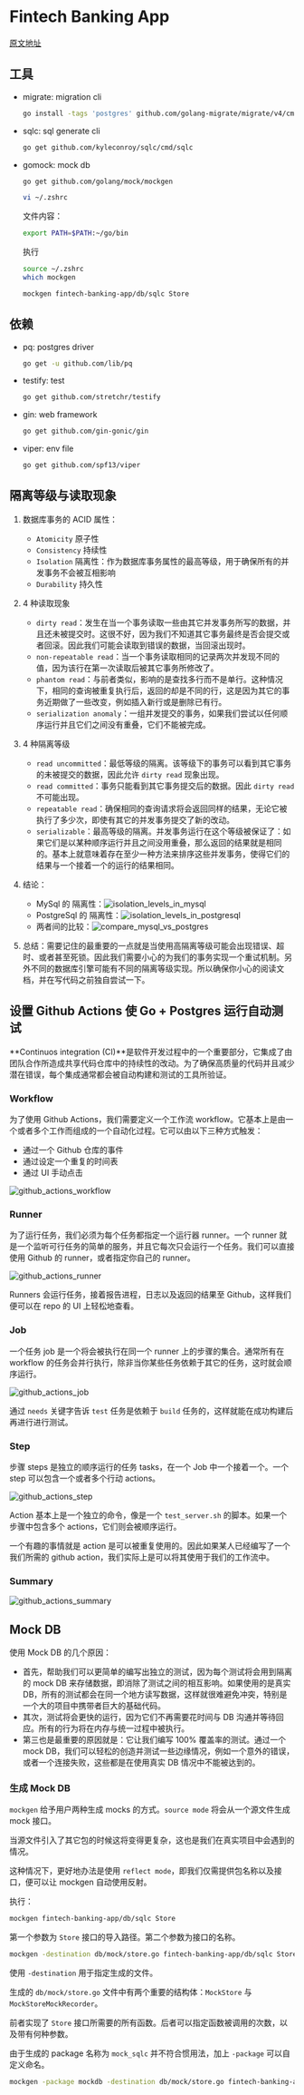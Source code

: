 # Fintech Banking App

[原文地址](https://dev.to/duomly/series/6782)

## 工具

- migrate: migration cli

  ```sh
  go install -tags 'postgres' github.com/golang-migrate/migrate/v4/cmd/migrate@latest
  ```

- sqlc: sql generate cli

  ```sh
  go get github.com/kyleconroy/sqlc/cmd/sqlc
  ```

- gomock: mock db

  ```sh
  go get github.com/golang/mock/mockgen
  ```

  ```sh
  vi ~/.zshrc
  ```

  文件内容：

  ```sh
  export PATH=$PATH:~/go/bin
  ```

  执行

  ```sh
  source ~/.zshrc
  which mockgen
  ```

  ```sh
  mockgen fintech-banking-app/db/sqlc Store
  ```

## 依赖

- pq: postgres driver

  ```sh
  go get -u github.com/lib/pq
  ```

- testify: test

  ```sh
  go get github.com/stretchr/testify
  ```

- gin: web framework

  ```sh
  go get github.com/gin-gonic/gin
  ```

- viper: env file

  ```sh
  go get github.com/spf13/viper
  ```

## 隔离等级与读取现象

1. 数据库事务的 ACID 属性：

   - `Atomicity` 原子性
   - `Consistency` 持续性
   - `Isolation` 隔离性：作为数据库事务属性的最高等级，用于确保所有的并发事务不会被互相影响
   - `Durability` 持久性

1. 4 种读取现象

   - `dirty read`：发生在当一个事务读取一些由其它并发事务所写的数据，并且还未被提交时。这很不好，因为我们不知道其它事务最终是否会提交或者回滚。因此我们可能会读取到错误的数据，当回滚出现时。
   - `non-repeatable read`：当一个事务读取相同的记录两次并发现不同的值，因为该行在第一次读取后被其它事务所修改了。
   - `phantom read`：与前者类似，影响的是查找多行而不是单行。这种情况下，相同的查询被重复执行后，返回的却是不同的行，这是因为其它的事务近期做了一些改变，例如插入新行或是删除已有行。
   - `serialization anomaly`：一组并发提交的事务，如果我们尝试以任何顺序运行并且它们之间没有重叠，它们不能被完成。

1. 4 种隔离等级

   - `read uncommitted`：最低等级的隔离。该等级下的事务可以看到其它事务的未被提交的数据，因此允许 `dirty read` 现象出现。
   - `read committed`：事务只能看到其它事务提交后的数据。因此 `dirty read` 不可能出现。
   - `repeatable read`：确保相同的查询请求将会返回同样的结果，无论它被执行了多少次，即使有其它的并发事务提交了新的改动。
   - `serializable`：最高等级的隔离。并发事务运行在这个等级被保证了：如果它们是以某种顺序运行并且之间没用重叠，那么返回的结果就是相同的。基本上就意味着存在至少一种方法来排序这些并发事务，使得它们的结果与一个接着一个的运行的结果相同。

1. 结论：

   - MySql 的 隔离性：![isolation_levels_in_mysql](./img/isolation_levels_in_mysql.png)
   - PostgreSql 的 隔离性：![isolation_levels_in_postgresql](./img/isolation_levels_in_postgresql.png)
   - 两者间的比较：![compare_mysql_vs_postgres](./img/compare_mysql_vs_postgres.png)

1. 总结：需要记住的最重要的一点就是当使用高隔离等级可能会出现错误、超时、或者甚至死锁。因此我们需要小心的为我们的事务实现一个重试机制。另外不同的数据库引擎可能有不同的隔离等级实现。所以确保你小心的阅读文档，并在写代码之前独自尝试一下。

## 设置 Github Actions 使 Go + Postgres 运行自动测试

**Continuos integration (CI)**是软件开发过程中的一个重要部分，它集成了由团队合作所造成共享代码仓库中的持续性的改动。为了确保高质量的代码并且减少潜在错误，每个集成通常都会被自动构建和测试的工具所验证。

### Workflow

为了使用 Github Actions，我们需要定义一个工作流 workflow。它基本上是由一个或者多个工作而组成的一个自动化过程。它可以由以下三种方式触发：

- 通过一个 Github 仓库的事件
- 通过设定一个重复的时间表
- 通过 UI 手动点击

![github_actions_workflow](./img/github_actions_workflow.png)

### Runner

为了运行任务，我们必须为每个任务都指定一个运行器 runner。一个 runner 就是一个监听可行任务的简单的服务，并且它每次只会运行一个任务。我们可以直接使用 Github 的 runner，或者指定你自己的 runner。

![github_actions_runner](./img/github_actions_runner.png)

Runners 会运行任务，接着报告进程，日志以及返回的结果至 Github，这样我们便可以在 repo 的 UI 上轻松地查看。

### Job

一个任务 job 是一个将会被执行在同一个 runner 上的步骤的集合。通常所有在 workflow 的任务会并行执行，除非当你某些任务依赖于其它的任务，这时就会顺序运行。

![github_actions_job](./img/github_actions_job.png)

通过 `needs` 关键字告诉 `test` 任务是依赖于 `build` 任务的，这样就能在成功构建后再进行进行测试。

### Step

步骤 steps 是独立的顺序运行的任务 tasks，在一个 Job 中一个接着一个。一个 step 可以包含一个或者多个行动 actions。

![github_actions_step](./img/github_actions_step.png)

Action 基本上是一个独立的命令，像是一个 `test_server.sh` 的脚本。如果一个步骤中包含多个 actions，它们则会被顺序运行。

一个有趣的事情就是 action 是可以被重复使用的。因此如果某人已经编写了一个我们所需的 github action，我们实际上是可以将其使用于我们的工作流中。

### Summary

![github_actions_summary](./img/github_actions_summary.png)

## Mock DB

使用 Mock DB 的几个原因：

- 首先，帮助我们可以更简单的编写出独立的测试，因为每个测试将会用到隔离的 mock DB 来存储数据，即消除了测试之间的相互影响。如果使用的是真实 DB，所有的测试都会在同一个地方读写数据，这样就很难避免冲突，特别是一个大的项目中携带者巨大的基础代码。
- 其次，测试将会更快的运行，因为它们不再需要花时间与 DB 沟通并等待回应。所有的行为将在内存与统一过程中被执行。
- 第三也是最重要的原因就是：它让我们编写 100% 覆盖率的测试。通过一个 mock DB，我们可以轻松的创造并测试一些边缘情况，例如一个意外的错误，或者一个连接失败，这些都是在使用真实 DB 情况中不能被达到的。

### 生成 Mock DB

`mockgen` 给予用户两种生成 mocks 的方式。`source mode` 将会从一个源文件生成 mock 接口。

当源文件引入了其它包的时候这将变得更复杂，这也是我们在真实项目中会遇到的情况。

这种情况下，更好地办法是使用 `reflect mode`，即我们仅需提供包名称以及接口，便可以让 mockgen 自动使用反射。

执行：

```sh
mockgen fintech-banking-app/db/sqlc Store
```

第一个参数为 `Store` 接口的导入路径。第二个参数为接口的名称。

```sh
mockgen -destination db/mock/store.go fintech-banking-app/db/sqlc Store
```

使用 `-destination` 用于指定生成的文件。

生成的 `db/mock/store.go` 文件中有两个重要的结构体：`MockStore` 与 `MockStoreMockRecorder`。

前者实现了 `Store` 接口所需要的所有函数。后者可以指定函数被调用的次数，以及带有何种参数。

由于生成的 package 名称为 `mock_sqlc` 并不符合惯用法，加上 `-package` 可以自定义命名。

```sh
mockgen -package mockdb -destination db/mock/store.go fintech-banking-app/db/sqlc Store
```
